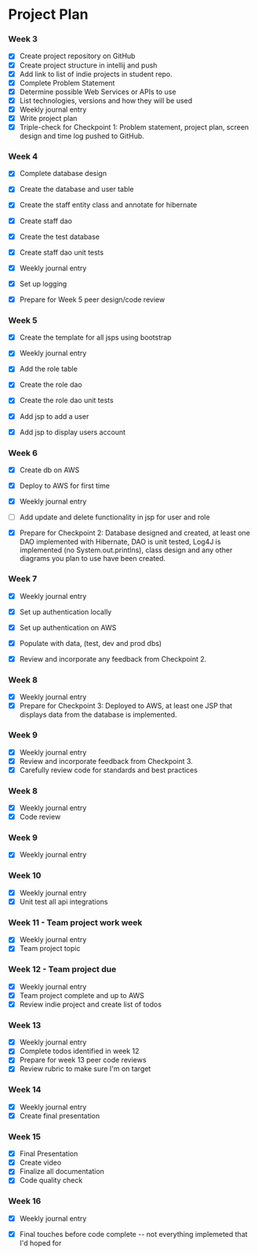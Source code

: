 # Project Plan

### Week 3
- [x] Create project repository on GitHub
- [x] Create project structure in intellij and push
- [x] Add link to list of indie projects in student repo.
- [x] Complete Problem Statement
- [x] Determine possible Web Services or APIs to use
- [x] List technologies, versions and how they will be used
- [x] Weekly journal entry
- [x] Write project plan
- [x] Triple-check for Checkpoint 1: Problem statement, project plan, screen design and time log pushed to GitHub. 

### Week 4
- [x] Complete database design
- [x] Create the database and user table
- [x] Create the staff entity class and annotate for hibernate
- [x] Create staff dao
- [x] Create the test database
- [x] Create staff dao unit tests
- [x] Weekly journal entry
- [x] Set up logging
- [x] Prepare for Week 5 peer design/code review


### Week 5

- [x] Create the template for all jsps using bootstrap
- [x] Weekly journal entry
- [x] Add the role table
- [x] Create the role dao
- [x] Create the role dao unit tests
- [x] Add jsp to add a user
- [x] Add jsp to display users account


### Week 6

- [x] Create db on AWS
- [x] Deploy to AWS for first time
- [x] Weekly journal entry
- [ ] Add update and delete functionality in jsp for user and role
- [x] Prepare for Checkpoint 2: Database designed and created, at least one DAO implemented with Hibernate, DAO is unit tested, Log4J is implemented (no System.out.printlns), class design and any other diagrams you plan to use have been created. 


### Week 7

- [x] Weekly journal entry
- [x] Set up authentication locally
- [x] Set up authentication on AWS
- [x] Populate with data, (test, dev and prod dbs)
- [x] Review and incorporate any feedback from Checkpoint 2.


### Week 8

- [x] Weekly journal entry
- [x] Prepare for Checkpoint 3: Deployed to AWS, at least one JSP that displays data from the database is implemented. 

### Week 9
- [x] Weekly journal entry
- [x] Review and incorporate feedback from Checkpoint 3.
- [x] Carefully review code for standards and best practices

### Week 8
- [x] Weekly journal entry
- [x] Code review

### Week 9
- [x] Weekly journal entry

### Week 10
- [x] Weekly journal entry
- [x] Unit test all api integrations

### Week 11 - Team project work week
- [x] Weekly journal entry
- [x] Team project topic

### Week 12 - Team project due
- [x] Weekly journal entry
- [x] Team project complete and up to AWS
- [x] Review indie project and create list of todos

### Week 13
- [x] Weekly journal entry
- [x] Complete todos identified in week 12
- [x] Prepare for week 13 peer code reviews
- [x] Review rubric to make sure I'm on target

### Week 14
- [x] Weekly journal entry
- [x] Create final presentation

### Week 15
- [x] Final Presentation
- [x] Create video
- [x] Finalize all documentation
- [x] Code quality check

### Week 16
- [x] Weekly journal entry
- [x] Final touches before code complete -- not everything implemeted that I'd hoped for





